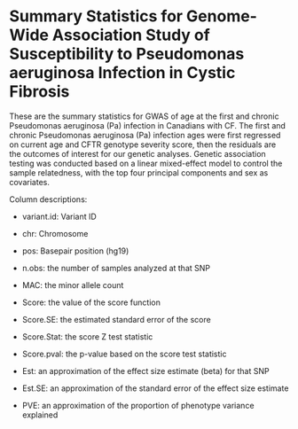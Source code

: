 # Summary Statistics for Genome-Wide Association Study of Susceptibility to Pseudomonas aeruginosa Infection in Cystic Fibrosis


These are the summary statistics for GWAS of age at the first and chronic Pseudomonas aeruginosa (Pa) infection in Canadians with CF. The first and chronic Pseudomonas aeruginosa (Pa) infection ages were first regressed on current age and CFTR genotype severity score, then the residuals are the outcomes of interest for our genetic analyses. Genetic association testing was conducted based on a linear mixed-effect model to control the sample relatedness, with the top four principal components and sex as covariates. 

Column descriptions:

- variant.id: Variant ID

- chr: Chromosome

- pos: Basepair position (hg19)

- n.obs: the number of samples analyzed at that SNP

- MAC: the minor allele count

- Score: the value of the score function

- Score.SE: the estimated standard error of the score

- Score.Stat: the score Z test statistic

- Score.pval: the p-value based on the score test statistic

- Est: an approximation of the effect size estimate (beta) for that SNP

- Est.SE: an approximation of the standard error of the effect size estimate

- PVE: an approximation of the proportion of phenotype variance explained

